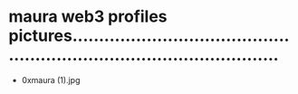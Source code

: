 # maura web3 profiles pictures............................................................................................
- 0xmaura (1).jpg
